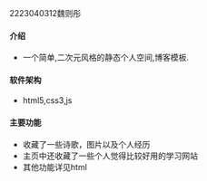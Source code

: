 2223040312魏则彤
#### 介绍

* 一个简单,二次元风格的静态个人空间,博客模板.

#### 软件架构

* html5,css3,js

#### 主要功能

* 收藏了一些诗歌，图片以及个人经历
* 主页中还收藏了一些个人觉得比较好用的学习网站
* 其他功能详见html
